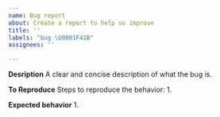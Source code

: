 ```yaml
---
name: Bug report
about: Create a report to help us improve
title: ''
labels: "bug \U0001F41B"
assignees: ''

---
```


**Desription**
A clear and concise description of what the bug is.

**To Reproduce**
Steps to reproduce the behavior:
1. 

**Expected behavior**
1.
